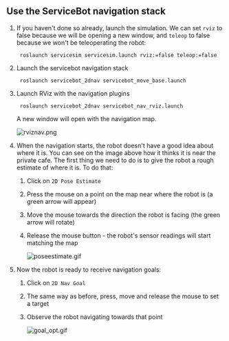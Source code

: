 ## Use the ServiceBot navigation stack

1. If you haven't done so already, launch the simulation. We can set `rviz` to false because we will be opening a new window, and `teleop` to false because we won't be teleoperating the robot:

        roslaunch servicesim servicesim.launch rviz:=false teleop:=false

1. Launch the servicebot navigation stack

        roslaunch servicebot_2dnav servicebot_move_base.launch

1. Launch RViz with the navigation plugins

        roslaunch servicebot_2dnav servicebot_nav_rviz.launch

    A new window will open with the navigation map.

    ![rviznav.png](https://bitbucket.org/repo/gkR8znK/images/3521375243-rviznav.png)

1. When the navigation starts, the robot doesn't have a good idea about where it is. You can see on the image above how it thinks it is near the private cafe. The first thing we need to do is to give the robot a rough estimate of where it is. To do that:

    1. Click on `2D Pose Estimate`
    1. Press the mouse on a point on the map near where the robot is (a green arrow will appear)
    1. Move the mouse towards the direction the robot is facing (the green arrow will rotate)
    1. Release the mouse button - the robot's sensor readings will start matching the map

        ![poseestimate.gif](https://bitbucket.org/repo/gkR8znK/images/3150653352-poseestimate.gif)

1. Now the robot is ready to receive navigation goals:

    1. Click on `2D Nav Goal`
    1. The same way as before, press, move and release the mouse to set a target
    1. Observe the robot navigating towards that point

        ![goal_opt.gif](https://bitbucket.org/repo/gkR8znK/images/1423354261-goal_opt.gif)